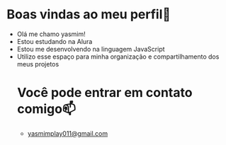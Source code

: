 # Boas vindas ao meu perfil💙 
* Olá me chamo yasmim!
* Estou estudando na Alura
* Estou me desenvolvendo na linguagem JavaScript
* Utilizo esse espaço para minha organização e compartilhamento dos meus projetos
  # Você pode entrar em contato comigo📫
  * yasmimplay011@gmail.com
  

